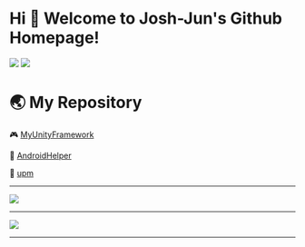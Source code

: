 # Hi 🎉 Welcome to Josh-Jun's Github Homepage!

<p>
<img src="https://img.shields.io/static/v1?style=flat-square&label=Program&message=Unity&color=blue"/>
<a href="https://www.shijunzh.com/"><img src="https://img.shields.io/badge/Blog-大腿Plus-blue?style=flat-square"/></a>
</p>

# :earth_asia: My Repository

:video_game: [MyUnityFramework](https://github.com/Josh-Jun/MyUnityFramework)

:hammer: [AndroidHelper](https://github.com/Josh-Jun/AndroidHelper)

:briefcase: [upm](https://github.com/Josh-Jun/UPM.git)

---

![](https://github-readme-stats.vercel.app/api/top-langs/?username=Josh-Jun&theme=dark&layout=compact)

---

![](https://activity-graph.herokuapp.com/graph?username=Josh-Jun&theme=github)

---
